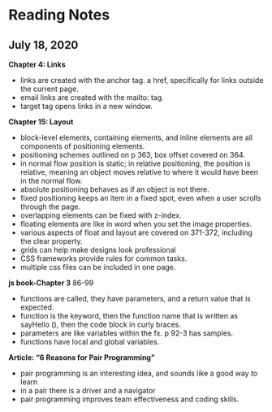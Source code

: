 # Reading Notes
## July 18, 2020

__Chapter 4: Links__

* links are created with the anchor tag. a href, specifically for links outside the current page. 
* email links are created with the mailto: tag. 
* target tag opens links in a new window. 

__Chapter 15: Layout__

* block-level elements, containing elements, and inline elements are all components of positioning elements. 
* positioning schemes outlined on p 363, box offset covered on 364. 
* in normal flow position is static; in relative positioning, the position is relative, meaning an object moves relative to where it would have been in the normal flow. 
* absolute positioning behaves as if an object is not there. 
* fixed positioning keeps an item in a fixed spot, even when a user scrolls through the page.
* overlapping elements can be fixed with z-index. 
* floating elements are like in word when you set the image properties. 
* various aspects of float and layout are covered on 371-372, including the clear property. 
* grids can help make designs look professional
* CSS frameworks provide rules for common tasks.
* multiple css files can be included in one page. 

__js book-Chapter 3__ 86-99

* functions are called, they have parameters, and a return value that is expected.
* function is the keyword, then the function name that is written as sayHello (), then the code block in curly braces.
* parameters are like variables within the fx. p 92-3 has samples.
* functions have local and global variables. 

__Article: “6 Reasons for Pair Programming”__

* pair programming is an interesting idea, and sounds like a good way to learn
* in a pair there is a driver and a navigator
* pair programming improves team effectiveness and coding skills. 
